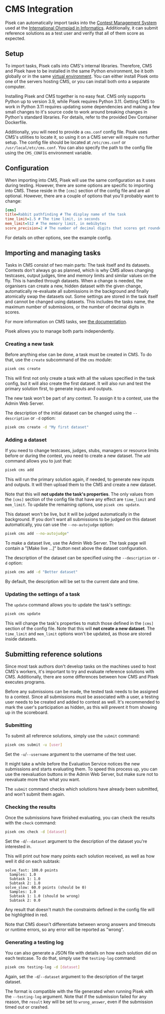 # CMS Integration

Pisek can automatically import tasks into the [Contest Management System](https://cms-dev.github.io/)
used at the [International Olympiad in Informatics](https://ioinformatics.org/).
Additionally, it can submit reference solutions as a test user
and verify that all of them score as expected.

## Setup

To import tasks, Pisek calls into CMS's internal libraries.
Therefore, CMS and Pisek have to be installed in the same Python environment,
be it both globally or in the same [virtual environment](https://docs.python.org/3/library/venv.html).
You can either install Pisek onto one of the servers hosting CMS,
or you can install both onto a separate computer.

Installing Pisek and CMS together is no easy feat.
CMS only supports Python up to version 3.9, while Pisek requires Python 3.11.
Getting CMS to work in Python 3.11 requires updating some dependencies
and making a few small changes to it's source code to work around
breaking changes in Python's standard libraries.
For details, refer to the provided Dev Container Dockerfile.

Additionally, you will need to provide a `cms.conf` config file.
Pisek uses CMS's utilities to locate it, so using it on a CMS server will require no further setup.
The config file should be located at `/etc/cms.conf` or `/usr/local/etc/cms.conf`.
You can also specify the path to the config file using the `CMS_CONFIG` environment variable.

## Configuration

When importing into CMS, Pisek will use the same configuration as it uses during testing.
However, there are some options are specific to importing into CMS.
These reside in the `[cms]` section of the config file and are all optional.
However, there are a couple of options that you'll probably want to change:

```ini
[cms]
title=Rabbit pathfinding # The display name of the task
time_limit=1.5 # The time limit, in seconds
mem_limit=512 # The memory limit, in mebibytes
score_precision=2 # The number of decimal digits that scores get rounded to
```

For details on other options, see the example config.

## Importing and managing tasks

Tasks in CMS consist of two main parts: The task itself and its datasets.
Contests don't always go as planned, which is why CMS allows changing testcases,
output judges, time and memory limits and similar values on the fly.
This is handled through datasets.
When a change is needed, the organisers can create a new, hidden dataset with the given change,
automatically re-evaluate all submissions in the background and finally atomically swap the datasets out.
Some settings are stored in the task itself and cannot be changed using datasets.
This includes the tasks name, the maximum number of submissions,
or the number of decimal digits in scores.

For more information on CMS tasks, see [the documentation](https://cms.readthedocs.io/en/latest/index.html).

Pisek allows you to manage both parts independently.

### Creating a new task

Before anything else can be done, a task must be created in CMS.
To do that, use the `create` subcommand of the `cms` module:

```sh
pisek cms create
```

This will first not only create a task with all the values specified in the task config,
but it will also create the first dataset.
It will also run and test the primary solution first, to generate inputs and outputs.

The new task won't be part of any contest.
To assign it to a contest, use the Admin Web Server.

The description of the initial dataset can be changed using the `--description` or `-d` option:

```sh
pisek cms create -d "My first dataset"
```


### Adding a dataset

If you need to change testcases, judges, stubs, managers or resource limits
before or during the contest, you need to create a new dataset.
The `add` command allows you to just that:

```sh
pisek cms add
```

This will run the primary solution again, if needed, to generate new inputs and outputs.
It will then upload them to the CMS and create a new dataset.

Note that this will **not update the task's properties**.
The only values from the `[cms]` section of the config file that have any effect
are `time_limit` and `mem_limit`.
To update the remaining options, use `pisek cms update`.

This dataset won't be live, but it will be judged automatically in the background.
If you don't want all submissions to be judged on this dataset automatically,
you can use the `--no-autojudge` option:

```sh
pisek cms add --no-autojudge"
```

To make a dataset live, use the Admin Web Server.
The task page will contain a "[Make live ...]" button next above the dataset configuration.

The description of the dataset can be specified using the `--description` or `-d` option:

```sh
pisek cms add -d "Better dataset"
```

By default, the description will be set to the current date and time.

### Updating the settings of a task

The `update` command allows you to update the task's settings:

```sh
pisek cms update
```

This will change the task's properties to match those
defined in the `[cms]` section of the config file.
Note that this will **not create a new dataset**.
The `time_limit` and `mem_limit` options won't be updated,
as those are stored inside datasets.

## Submitting reference solutions

Since most task authors don't develop tasks on the machines used to host CMS's workers,
it's important to try and evaluate reference solutions with CMS.
Additionally, there are some differences between how CMS and Pisek executes programs.

Before any submissions can be made, the tested task needs to be assigned to a contest.
Since all submissions must be associated with a user,
a testing user needs to be created and added to contest as well.
It's recommended to mark the user's participation as hidden,
as this will prevent it from showing up in the scoreboard.

### Submitting

To submit all reference solutions, simply use the `submit` command:

```sh
pisek cms submit -u [user]
```

Set the `-u`/`--username` argument to the username of the test user.

It might take a while before the Evaluation Service notices the new submissions and starts evaluating them.
To speed this process up, you can use the reevaluation buttons in the Admin Web Server,
but make sure not to reevaluate more than what you want.

The `submit` command checks which solutions have already been submitted, and won't submit them again.

### Checking the results

Once the submissions have finished evaluating, you can check the results with the `check` command:

```sh
pisek cms check -d [dataset]
```

Set the `-d`/`--dataset` argument to the description of the dataset you're interested in.

This will print out how many points each solution received, as well as how well it did on each subtask:

```
solve_fast: 100.0 points
  Samples: 1.0
  Subtask 1: 1.0
  Subtask 2: 1.0
solve_slow: 60.0 points (should be 0)
  Samples: 1.0
  Subtask 1: 1.0 (should be wrong)
  Subtask 2: 0.0
```

Any result that doesn't match the constraints defined in the config file will be highlighted in red.

Note that CMS doesn't differentiate between wrong answers and timeouts or runtime errors,
so any error will be reported as "wrong".

### Generating a testing log

You can also generate a JSON file with details on how each solution did on each testcase.
To do that, simply use the `testing-log` command:

```sh
pisek cms testing-log -d [dataset]
```

Again, set the `-d`/`--dataset` argument to the description of the target dataset.

The format is compatible with the file generated when running Pisek with the `--testing-log` argument.
Note that if the submission failed for any reason, the `result` key will be set to `wrong_answer`,
even if the submission timed out or crashed.
